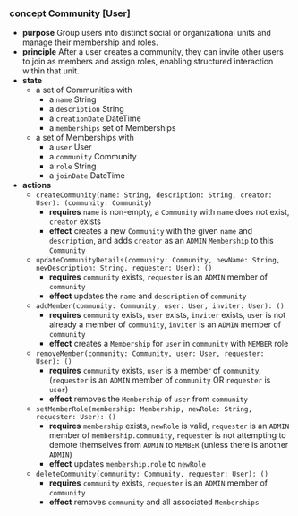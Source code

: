 ### concept Community \[User]

*   **purpose**
    Group users into distinct social or organizational units and manage their membership and roles.
*   **principle**
    After a user creates a community, they can invite other users to join as members and assign roles, enabling structured interaction within that unit.
*   **state**
    *   a set of Communities with
        *   a `name` String
        *   a `description` String
        *   a `creationDate` DateTime
        *   a `memberships` set of Memberships
    *   a set of Memberships with
        *   a `user` User
        *   a `community` Community
        *   a `role` String
        *   a `joinDate` DateTime
*   **actions**
    *   `createCommunity(name: String, description: String, creator: User): (community: Community)`
        *   **requires** `name` is non-empty, a `Community` with `name` does not exist, `creator` exists
        *   **effect** creates a new `Community` with the given `name` and `description`, and adds `creator` as an `ADMIN` `Membership` to this `Community`
    *   `updateCommunityDetails(community: Community, newName: String, newDescription: String, requester: User): ()`
        *   **requires** `community` exists, `requester` is an `ADMIN` member of `community`
        *   **effect** updates the `name` and `description` of `community`
    *   `addMember(community: Community, user: User, inviter: User): ()`
        *   **requires** `community` exists, `user` exists, `inviter` exists, `user` is not already a member of `community`, `inviter` is an `ADMIN` member of `community`
        *   **effect** creates a `Membership` for `user` in `community` with `MEMBER` role
    *   `removeMember(community: Community, user: User, requester: User): ()`
        *   **requires** `community` exists, `user` is a member of `community`, (`requester` is an `ADMIN` member of `community` OR `requester` is `user`)
        *   **effect** removes the `Membership` of `user` from `community`
    *   `setMemberRole(membership: Membership, newRole: String, requester: User): ()`
        *   **requires** `membership` exists, `newRole` is valid, `requester` is an `ADMIN` member of `membership.community`, `requester` is not attempting to demote themselves from `ADMIN` to `MEMBER` (unless there is another `ADMIN`)
        *   **effect** updates `membership.role` to `newRole`
    *   `deleteCommunity(community: Community, requester: User): ()`
        *   **requires** `community` exists, `requester` is an `ADMIN` member of `community`
        *   **effect** removes `community` and all associated `Memberships`
